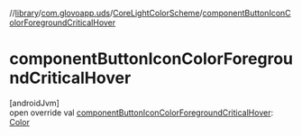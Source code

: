 //[library](../../../index.md)/[com.glovoapp.uds](../index.md)/[CoreLightColorScheme](index.md)/[componentButtonIconColorForegroundCriticalHover](component-button-icon-color-foreground-critical-hover.md)

# componentButtonIconColorForegroundCriticalHover

[androidJvm]\
open override val [componentButtonIconColorForegroundCriticalHover](component-button-icon-color-foreground-critical-hover.md): [Color](https://developer.android.com/reference/kotlin/androidx/compose/ui/graphics/Color.html)
